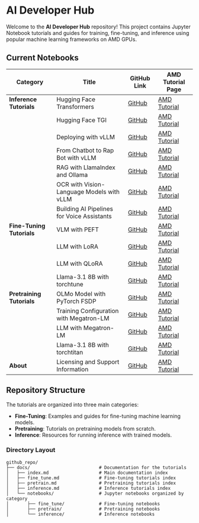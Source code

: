 # AI Developer Hub

Welcome to the **AI Developer Hub** repository! This project contains Jupyter Notebook tutorials and guides for training, fine-tuning, and inference using popular machine learning frameworks on AMD GPUs.

## Current Notebooks

| Category                 | Title                                             | GitHub Link                                                                                                      | AMD Tutorial Page                                                                                                                       |
|--------------------------|---------------------------------------------------|------------------------------------------------------------------------------------------------------------------|----------------------------------------------------------------------------------------------------------------------------------------|
| **Inference Tutorials**  | Hugging Face Transformers                         | [GitHub](https://github.com/ROCm/gpuaidev/blob/main/docs/notebooks/inference/1_inference_ver3_HF_transformers.ipynb) | [AMD Tutorial](https://rocm.docs.amd.com/projects/ai-developer-hub/en/latest/notebooks/inference/1_inference_ver3_HF_transformers.html) |
|                          | Hugging Face TGI                                  | [GitHub](https://github.com/ROCm/gpuaidev/blob/main/docs/notebooks/inference/2_inference_ver3_HF_TGI.ipynb)          | [AMD Tutorial](https://rocm.docs.amd.com/projects/ai-developer-hub/en/latest/notebooks/inference/2_inference_ver3_HF_TGI.html)          |
|                          | Deploying with vLLM                               | [GitHub](https://github.com/ROCm/gpuaidev/blob/main/docs/notebooks/inference/3_inference_ver3_HF_vllm.ipynb)         | [AMD Tutorial](https://rocm.docs.amd.com/projects/ai-developer-hub/en/latest/notebooks/inference/3_inference_ver3_HF_vllm.html)         |
|                          | From Chatbot to Rap Bot with vLLM                | [GitHub](https://github.com/ROCm/gpuaidev/blob/main/docs/notebooks/inference/rapbot_vllm.ipynb)                      | [AMD Tutorial](https://rocm.docs.amd.com/projects/ai-developer-hub/en/latest/notebooks/inference/rapbot_vllm.html)                      |
|                          | RAG with LlamaIndex and Ollama                   | [GitHub](https://github.com/ROCm/gpuaidev/blob/main/docs/notebooks/inference/rag_ollama_llamaindex.ipynb)            | [AMD Tutorial](https://rocm.docs.amd.com/projects/ai-developer-hub/en/latest/notebooks/inference/rag_ollama_llamaindex.html)            |
|                          | OCR with Vision-Language Models with vLLM        | [GitHub](https://github.com/ROCm/gpuaidev/blob/main/docs/notebooks/inference/ocr_vllm.ipynb)                         | [AMD Tutorial](https://rocm.docs.amd.com/projects/ai-developer-hub/en/latest/notebooks/inference/ocr_vllm.html)                         |
|                          | Building AI Pipelines for Voice Assistants       | [GitHub](https://github.com/ROCm/gpuaidev/blob/main/docs/notebooks/inference/voice_pipeline_rag_ollama.ipynb)         | [AMD Tutorial](https://rocm.docs.amd.com/projects/ai-developer-hub/en/latest/notebooks/inference/voice_pipeline_rag_ollama.html)         |
| **Fine-Tuning Tutorials**| VLM with PEFT                                     | [GitHub](https://github.com/ROCm/gpuaidev/blob/main/docs/notebooks/fine_tune/fine_tuning_lora_qwen2vl.ipynb)          | [AMD Tutorial](https://rocm.docs.amd.com/projects/ai-developer-hub/en/latest/notebooks/fine_tune/fine_tuning_lora_qwen2vl.html)          |
|                          | LLM with LoRA                                     | [GitHub](https://github.com/ROCm/gpuaidev/blob/main/docs/notebooks/fine_tune/LoRA_Llama-3.2.ipynb)                    | [AMD Tutorial](https://rocm.docs.amd.com/projects/ai-developer-hub/en/latest/notebooks/fine_tune/LoRA_Llama-3.2.html)                    |
|                          | LLM with QLoRA                                    | [GitHub](https://github.com/ROCm/gpuaidev/blob/main/docs/notebooks/fine_tune/QLoRA_Llama-3.1.ipynb)                   | [AMD Tutorial](https://rocm.docs.amd.com/projects/ai-developer-hub/en/latest/notebooks/fine_tune/QLoRA_Llama-3.1.html)                   |
|                          | Llama-3.1 8B with torchtune                       | [GitHub](https://github.com/ROCm/gpuaidev/blob/main/docs/notebooks/fine_tune/torchtune_llama3.ipynb)                  | [AMD Tutorial](https://rocm.docs.amd.com/projects/ai-developer-hub/en/latest/notebooks/fine_tune/torchtune_llama3.html)                  |
| **Pretraining Tutorials**| OLMo Model with PyTorch FSDP                     | [GitHub](https://github.com/ROCm/gpuaidev/blob/main/docs/notebooks/pretrain/torch_fsdp.ipynb)                          | [AMD Tutorial](https://rocm.docs.amd.com/projects/ai-developer-hub/en/latest/notebooks/pretrain/torch_fsdp.html)                          |
|                          | Training Configuration with Megatron-LM          | [GitHub](https://github.com/ROCm/gpuaidev/blob/main/docs/notebooks/pretrain/setup_tutorial.ipynb)                      | [AMD Tutorial](https://rocm.docs.amd.com/projects/ai-developer-hub/en/latest/notebooks/pretrain/setup_tutorial.html)                      |
|                          | LLM with Megatron-LM                             | [GitHub](https://github.com/ROCm/gpuaidev/blob/main/docs/notebooks/pretrain/train_llama_mock_data.ipynb)               | [AMD Tutorial](https://rocm.docs.amd.com/projects/ai-developer-hub/en/latest/notebooks/pretrain/train_llama_mock_data.html)               |
|                          | Llama-3.1 8B with torchtitan                     | [GitHub](https://github.com/ROCm/gpuaidev/blob/main/docs/notebooks/pretrain/torchtitan_llama3.ipynb)                   | [AMD Tutorial](https://rocm.docs.amd.com/projects/ai-developer-hub/en/latest/notebooks/pretrain/torchtitan_llama3.html)                   |
| **About**                | Licensing and Support Information                | [GitHub](https://github.com/ROCm/gpuaidev/blob/main/docs/notebooks/licensing.md)                                       | [AMD Tutorial](https://rocm.docs.amd.com/projects/ai-developer-hub/en/latest/notebooks/licensing.html)                                    |

## Repository Structure

The tutorials are organized into three main categories:

- **Fine-Tuning**: Examples and guides for fine-tuning machine learning models.
- **Pretraining**: Tutorials on pretraining models from scratch.
- **Inference**: Resources for running inference with trained models.

### Directory Layout

```
github_repo/
├── docs/                          # Documentation for the tutorials
│   ├── index.md                   # Main documentation index
│   ├── fine_tune.md               # Fine-tuning tutorials index
│   ├── pretrain.md                # Pretraining tutorials index
│   ├── inference.md               # Inference tutorials index
│   └── notebooks/                 # Jupyter notebooks organized by category
│       ├── fine_tune/             # Fine-tuning notebooks
│       ├── pretrain/              # Pretraining notebooks
│       └── inference/             # Inference notebooks
```
